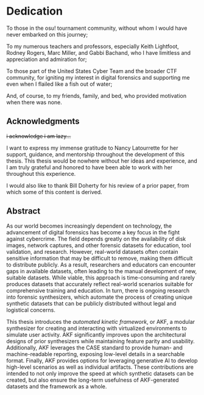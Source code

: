 # Dedication

To those in the osu! tournament community, without whom I would have never embarked on this journey;

To my numerous teachers and professors, especially Keith Lightfoot, Rodney Rogers, Marc Miller, and Gabbi Bachand, who I have limitless and appreciation and admiration for;

To those part of the United States Cyber Team and the broader CTF community, for igniting my interest in digital forensics and supporting me even when I flailed like a fish out of water;

And, of course, to my friends, family, and bed, who provided motivation when there was none.

## Acknowledgments

~~i acknowledge i am lazy...~~

I want to express my immense gratitude to Nancy Latourrette for her support, guidance, and mentorship throughout the development of this thesis. This thesis would be nowhere without her ideas and experience, and I am truly grateful and honored to have been able to work with her throughout this experience. 

I would also like to thank Bill Doherty for his review of a prior paper, from which some of this content is derived. 

## Abstract

As our world becomes increasingly dependent on technology, the advancement of digital forensics has become a key focus in the fight against cybercrime. The field depends greatly on the availability of disk images, network captures, and other forensic datasets for education, tool validation, and research. However, real-world datasets often contain sensitive information that may be difficult to remove, making them difficult to distribute publicly. As a result, researchers and educators can encounter gaps in available datasets, often leading to the manual development of new, suitable datasets. While viable, this approach is time-consuming and rarely produces datasets that accurately reflect real-world scenarios suitable for comprehensive training and education. In turn, there is ongoing research into forensic synthesizers, which automate the process of creating unique synthetic datasets that can be publicly distributed without legal and logistical concerns. 

This thesis introduces the *automated kinetic framework*, or AKF, a modular synthesizer for creating and interacting with virtualized environments to simulate user activity. AKF significantly improves upon the architectural designs of prior synthesizers while maintaining feature parity and usability. Additionally, AKF leverages the CASE standard to provide human- and machine-readable reporting, exposing low-level details in a searchable format. Finally, AKF provides options for leveraging generative AI to develop high-level scenarios as well as individual artifacts. These contributions are intended to not only improve the speed at which synthetic datasets can be created, but also ensure the long-term usefulness of AKF-generated datasets and the framework as a whole.
